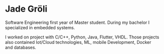 # Jade Gröli

Software Engineering first year of Master student. During my bachelor I specialized in embedded systems. 

I worked on project with C/C++, Python, Java, Flutter, VHDL. Those projects also contained Iot/Cloud technologies, ML, mobile Development, Docker and databases.
